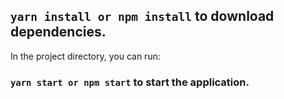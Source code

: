 ## `yarn install or npm install` to download dependencies.

In the project directory, you can run:

### `yarn start or npm start` to start the application.
